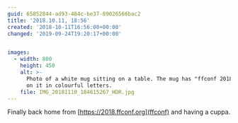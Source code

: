 ```yaml
---
guid: 65852844-ad93-484c-be37-89026566bac2
title: '2018.10.11, 18:56'
created: '2018-10-11T16:56:00+00:00'
changed: '2019-09-24T19:20:17+00:00'


images:
  - width: 800
    height: 450
    alt: >-
      Photo of a white mug sitting on a table. The mug has "ffconf 2018" written
      on it in colourful letters.
    file: IMG_20181110_184615267_HDR.jpg
---
```


Finally back home from [https://2018.ffconf.org](ffconf) and having a cuppa.
